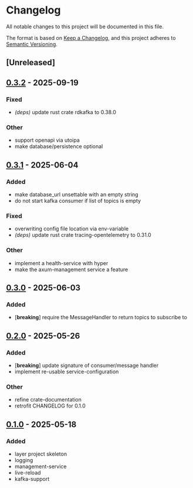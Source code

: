 # Changelog

All notable changes to this project will be documented in this file.

The format is based on [Keep a Changelog](https://keepachangelog.com/en/1.0.0/),
and this project adheres to [Semantic Versioning](https://semver.org/spec/v2.0.0.html).

## [Unreleased]

## [0.3.2](https://github.com/elmarx/iconoclast/compare/iconoclast-v0.3.1...iconoclast-v0.3.2) - 2025-09-19

### Fixed

- *(deps)* update rust crate rdkafka to 0.38.0

### Other

- support openapi via utoipa
- make database/persistence optional

## [0.3.1](https://github.com/elmarx/iconoclast/compare/iconoclast-v0.3.0...iconoclast-v0.3.1) - 2025-06-04

### Added

- make database_url unsettable with an empty string
- do not start kafka consumer if list of topics is empty

### Fixed

- overwriting config file location via env-variable
- *(deps)* update rust crate tracing-opentelemetry to 0.31.0

### Other

- implement a health-service with hyper
- make the axum-management service a feature

## [0.3.0](https://github.com/elmarx/iconoclast/compare/iconoclast-v0.2.0...iconoclast-v0.3.0) - 2025-06-03

### Added

- [**breaking**] require the MessageHandler to return topics to subscribe to

## [0.2.0](https://github.com/elmarx/iconoclast/compare/iconoclast-v0.1.0...iconoclast-v0.2.0) - 2025-05-26

### Added

- [**breaking**] update signature of consumer/message handler
- implement re-usable service-configuration

### Other

- refine crate-documentation
- retrofit CHANGELOG for 0.1.0

## [0.1.0](https://github.com/elmarx/iconoclast/releases/tag/iconoclast-v0.1.0) - 2025-05-18

### Added

- layer project skeleton
- logging
- management-service
- live-reload
- kafka-support
